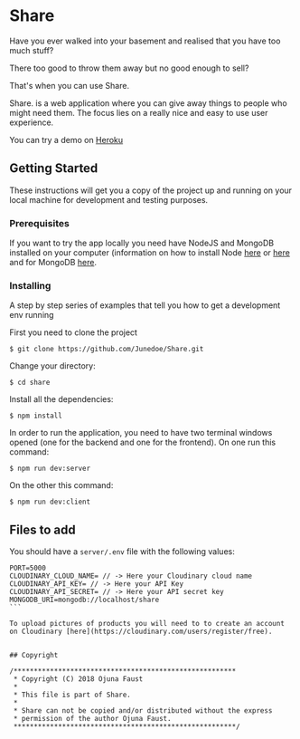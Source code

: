 # Share

Have you ever walked into your basement and realised that you have too much stuff?

There too good to throw them away but no good enough to sell?

That's when you can use Share.

Share. is a web application where you can give away things to people who might need them. The focus lies on a really nice and easy to use user experience.

You can try a demo on [Heroku](https://go-share.herokuapp.com)

## Getting Started

These instructions will get you a copy of the project up and running on your local machine for development and testing purposes.

### Prerequisites

If you want to try the app locally you need have NodeJS and MongoDB installed on your computer (information on how to install Node [here](https://nodejs.org/en/download/) or [here](https://github.com/creationix/nvm#installation) and for MongoDB [here](https://docs.mongodb.com/manual/administration/install-community/).

### Installing

A step by step series of examples that tell you how to get a development env running

First you need to clone the project

```
$ git clone https://github.com/Junedoe/Share.git
```

Change your directory:

```
$ cd share
```

Install all the dependencies:

```
$ npm install
```

In order to run the application, you need to have two terminal windows opened (one for the backend and one for the frontend). On one run this command:

```
$ npm run dev:server
```

On the other this command:

```
$ npm run dev:client
```

## Files to add

You should have a `server/.env` file with the following values:

````
PORT=5000
CLOUDINARY_CLOUD_NAME= // -> Here your Cloudinary cloud name
CLOUDINARY_API_KEY= // -> Here your API Key
CLOUDINARY_API_SECRET= // -> Here your API secret key
MONGODB_URI=mongodb://localhost/share
```

To upload pictures of products you will need to to create an account on Cloudinary [here](https://cloudinary.com/users/register/free).


## Copyright

/*******************************************************
 * Copyright (C) 2018 Ojuna Faust
 *
 * This file is part of Share.
 *
 * Share can not be copied and/or distributed without the express
 * permission of the author Ojuna Faust.
 *******************************************************/
````
